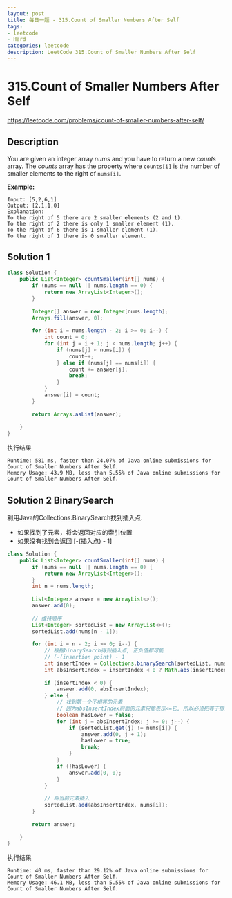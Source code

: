 ```yaml
---
layout: post
title: 每日一题 - 315.Count of Smaller Numbers After Self 
tags:
- leetcode
- Hard
categories: leetcode
description: LeetCode 315.Count of Smaller Numbers After Self 
---
```


# 315.Count of Smaller Numbers After Self 

https://leetcode.com/problems/count-of-smaller-numbers-after-self/

## Description

You are given an integer array *nums* and you have to return a new *counts* array. The *counts* array has the property where `counts[i]` is the number of smaller elements to the right of `nums[i]`.

**Example:**

```
Input: [5,2,6,1]
Output: [2,1,1,0] 
Explanation:
To the right of 5 there are 2 smaller elements (2 and 1).
To the right of 2 there is only 1 smaller element (1).
To the right of 6 there is 1 smaller element (1).
To the right of 1 there is 0 smaller element.
```



## Solution 1

```java
class Solution {
    public List<Integer> countSmaller(int[] nums) {
        if (nums == null || nums.length == 0) {
            return new ArrayList<Integer>();
        }
        
        Integer[] answer = new Integer[nums.length];
        Arrays.fill(answer, 0);
        
        for (int i = nums.length - 2; i >= 0; i--) {
            int count = 0;
            for (int j = i + 1; j < nums.length; j++) {                
                if (nums[j] < nums[i]) {
                    count++;
                } else if (nums[j] == nums[i]) {
                    count += answer[j];
                    break;
                }
            }            
            answer[i] = count;
        }
        
        return Arrays.asList(answer);
        
    }
}
```

执行结果

```
Runtime: 581 ms, faster than 24.07% of Java online submissions for Count of Smaller Numbers After Self.
Memory Usage: 43.9 MB, less than 5.55% of Java online submissions for Count of Smaller Numbers After Self.

```

##  Solution 2 BinarySearch

利用Java的Collections.BinarySearch找到插入点. 

- 如果找到了元素，将会返回对应的索引位置　
- 如果没有找到会返回 [-(插入点) - 1]

```java
class Solution {
    public List<Integer> countSmaller(int[] nums) {
        if (nums == null || nums.length == 0) {
            return new ArrayList<Integer>();
        }
        int n = nums.length;
        
        List<Integer> answer = new ArrayList<>();
        answer.add(0);
        
        // 维持顺序
        List<Integer> sortedList = new ArrayList<>();        
        sortedList.add(nums[n - 1]);
        
        for (int i = n - 2; i >= 0; i--) {
            // 根据binarySearch得到插入点, 正负值都可能
            // (-(insertion point) - 1
            int insertIndex = Collections.binarySearch(sortedList, nums[i]);            
            int absInsertIndex = insertIndex < 0 ? Math.abs(insertIndex + 1) : insertIndex;
            
            if (insertIndex < 0) {
                answer.add(0, absInsertIndex);           
            } else {         
                // 找到第一个不相等的元素
                // 因为absInsertIndex前面的元素只能表示<=它, 所以必须把等于排除掉
                boolean hasLower = false;
                for (int j = absInsertIndex; j >= 0; j--) {
                    if (sortedList.get(j) != nums[i]) {
                        answer.add(0, j + 1);
                        hasLower = true;
                        break;
                    }
                }
                if (!hasLower) {
                    answer.add(0, 0);
                }
            }
            
            // 将当前元素插入
            sortedList.add(absInsertIndex, nums[i]);
        }
        
        return answer;
        
    }
}
```

执行结果

```
Runtime: 40 ms, faster than 29.12% of Java online submissions for Count of Smaller Numbers After Self.
Memory Usage: 46.1 MB, less than 5.55% of Java online submissions for Count of Smaller Numbers After Self.
```



